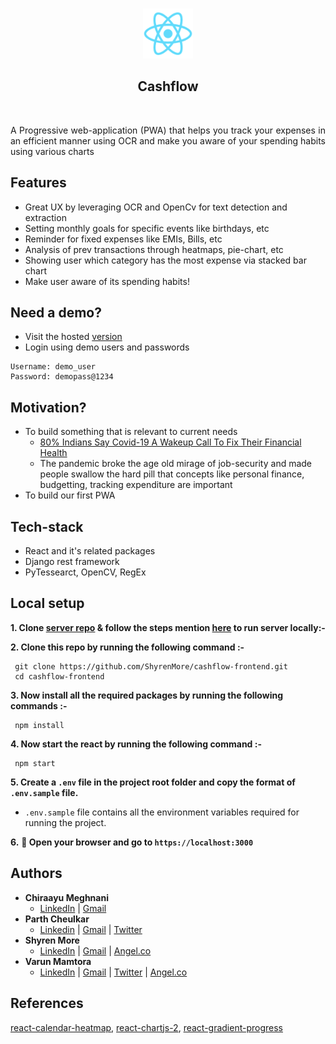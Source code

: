 <br />

<p align="center">
    <img src="public/logo192.png" width="80" height="80"/>
</p>

<h2 align="center">Cashflow</h2>
<br />

<p align="justify">
    A Progressive web-application (PWA) that helps you track your expenses in an efficient manner using OCR and make you aware of your spending habits using various charts
</p>

## Features 

- Great UX by leveraging OCR and OpenCv for text detection and extraction
- Setting monthly goals for specific events like birthdays, etc
- Reminder for fixed expenses  like EMIs, Bills, etc
- Analysis of prev transactions through heatmaps, pie-chart, etc
- Showing user which category has the most expense via stacked bar chart
- Make user aware of its spending habits!
 

## Need a demo?

- Visit the hosted [version](https://flowcash.netlify.app/login)
- Login using demo users and passwords
```
Username: demo_user
Password: demopass@1234
```

## Motivation?

- To build something that is relevant to current needs
    - [80% Indians Say Covid-19 A Wakeup Call To Fix Their Financial Health](https://www.outlookindia.com/website/story/business-news-80-indians-say-covid-19-a-wakeup-call-to-fix-their-financial-health-survey/399430)
    - The pandemic broke the age old mirage of job-security and made people swallow the hard pill that concepts like personal finance, budgetting, tracking expenditure are important
-  To build our first PWA

## Tech-stack

- React and it's related packages
- Django rest framework
- PyTessearct, OpenCV, RegEx

## Local setup
 
 **1. Clone [server repo](https://github.com/varunmamtora06/cashflow-backend) & follow the steps mention [here]() to run server locally:-**
 
 **2. Clone this repo by running the following command :-**
 ```
  git clone https://github.com/ShyrenMore/cashflow-frontend.git
  cd cashflow-frontend
 ```
 
 **3. Now install all the required packages by running the following commands :-**
 ```
  npm install 
 ```
 **4. Now start the react by running the following command :-**
 ```
  npm start
 ```
 **5. Create a `.env` file in the project root folder and copy the format of `.env.sample` file.**

   - `.env.sample` file contains all the environment variables required for running the project.
   
   
 **6.** **🎉  Open your browser and go to  `https://localhost:3000`**


## Authors

- **Chiraayu Meghnani**
    - [LinkedIn](http://www.linkedin.com/in/chiraayu-pravin) | [Gmail](mailto:chiraayupm@gmail.com) 
- **Parth Cheulkar**
    - [Linkedin](https://linkedin.com/in/parthcheulkar/) | [Gmail](pscheulkar12@gmail.com) | [Twitter](https://twitter.com/Parth_Vader__)
- **Shyren More**
    - [LinkedIn](https://www.linkedin.com/in/shyrenmore/) | [Gmail](mailto:shyren.more30@gmail.com) | [Angel.co](https://angel.co/u/shyren-more)
- **Varun Mamtora**
    - [LinkedIn](https://www.linkedin.com/in/varun-mamtora-0b725b171/) | [Gmail](mailto:varunmamtora@gmail.com) | [Twitter](https://twitter.com/MamtoraVarun) | [Angel.co](https://angel.co/u/varun-mamtora)
   
## References

[react-calendar-heatmap](https://github.com/kevinsqi/react-calendar-heatmap), [react-chartjs-2](https://react-chartjs-2.netlify.app/), [react-gradient-progress](https://github.com/prasannamestha/react-gradient-progress)
